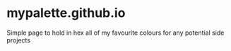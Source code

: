 # mypalette.github.io
Simple page to hold in hex all of my favourite colours for any potential side projects
